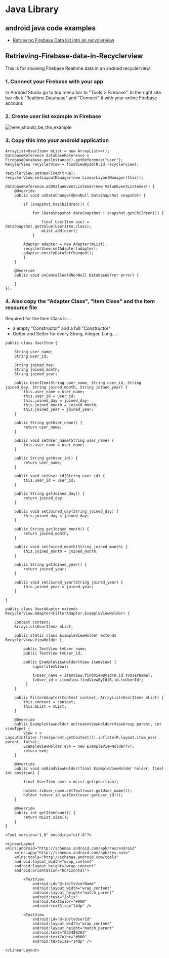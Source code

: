 # Java Library

## android java code examples
* [Retrieving Firebase Data list into an recyclerview](#Retrieving-Firebase-Data-in-Recyclerview)

## Retrieving-Firebase-data-in-Recyclerview
This is for showing Firebase Realtime data in an android recyclerview.

### 1. Connect your Firebase with your app 
In Android Studio go to top menu bar to "Tools > Firebase". In the right site bar click "Realtime Database" and "Connect" it with your online Firebase account.

### 2. Create user list example in Firebase

![here_should_be_the_example](https://github.com/emilianscheel/android-java-library/blob/main/firebase-user-list-example.png)

### 3. Copy this into your android application
```
ArrayList<UserItem> mList = new ArrayList<>();
DatabaseReference databaseReference = FirebaseDatabase.getInstance().getReference("user");
RecylerView recyclerView = findViewById(R.id.recyclerview);

recyclerView.setHasFixed(true);
recyclerView.setLayoutManager(new LinearLayoutManager(this));

databaseReference.addValueEventListener(new ValueEventListener() {
    @Override
    public void onDataChange(@NonNull DataSnapshot snapshot) {

        if (snapshot.hasChildren()) {

            for (DataSnapshot dataSnapshot : snapshot.getChildren()) {

                final UserItem user = dataSnapshot.getValue(UserItem.class);
                mList.add(user);
            }

        Adapter adapter = new Adapter(mList);
        recyclerView.setAdapter(adapter);
        adapter.notifyDataSetChanged();
        }
    }

    @Override
    public void onCancelled(@NonNull DatabaseError error) {

    }
});
```

### 4. Also copy the "Adapter Class", "Item Class" and the item resource file 
Required for the Item Class is ...
* a empty "Constructor" and a full "Constructor"
* Getter and Setter for every String, Integer, Long, ...
```
public class UserItem {

    String user_name;
    String user_id;
    
    String joined_day;
    String joined_month;
    String joined_year;

    public UserItem(String user_name, String user_id, String joined_day, String joined_month, String joined_year) {
        this.user_name = user_name;
        this.user_id = user_id;
        this.joined_day = joined_day;
        this.joined_month = joined_month;
        this.joined_year = joined_year;
    }
    
    public String getUser_name() {
        return user_name;
    }

    public void setUser_name(String user_name) {
        this.user_name = user_name;
    }
    
    public String getUser_id() {
        return user_name;
    }

    public void setUser_id(String user_id) {
        this.user_id = user_id;
    }
    
    public String getJoined_day() {
        return joined_day;
    }

    public void setJoined_day(String joined_day) {
        this.joined_day = joined_day;
    }
    
    public String getJoined_month() {
        return joined_month;
    }

    public void setJoined_month(String joined_month) {
        this.joined_month = joined_month;
    }
    
    public String getJoined_year() {
        return joined_year;
    }

    public void setJoined_year(String joined_year) {
        this.joined_year = joined_year;
    }
    
}
```

```
public class UserAdapter extends RecyclerView.Adapter<FilterAdapter.ExampleViewHolder> {

    Context context;    
    ArrayList<UserItem> mList;
    
    public static class ExampleViewHolder extends RecyclerView.ViewHolder {
    
        public TextView tvUser_name;
        public TextView tvUser_id;

        public ExampleViewHolder(View itemView) {
            super(itemView);

            tvUser_name = itemView.findViewById(R.id.tvUserName);
            tvUser_id = itemView.findViewById(R.id.tvUserId);
         }
    }

    public FilterAdapter(Context context, ArrayList<UserItem> mList) {
        this.context = context;
        this.mList = mList;
    }

    @Override
    public ExampleViewHolder onCreateViewHolder(ViewGroup parent, int viewType) {
        View v = LayoutInflater.from(parent.getContext()).inflate(R.layout.item_user, parent, false);
        ExampleViewHolder evh = new ExampleViewHolder(v);
        return evh;
    }

    @Override
    public void onBindViewHolder(final ExampleViewHolder holder, final int position) {

        final UserItem user = mList.get(position);

        holder.tvUser_name.setText(user.getUser_name());
        holder.tvUser_id.setText(user.getUser_id());
    }

    @Override
    public int getItemCount() {
        return mList.size();
    }
}

```

```
<?xml version="1.0" encoding="utf-8"?>

<LinearLayout xmlns:android="http://schemas.android.com/apk/res/android"
    xmlns:app="http://schemas.android.com/apk/res-auto"
    xmlns:tools="http://schemas.android.com/tools"
    android:layout_width="wrap_content"
    android:layout_height="wrap_content"
    android:orientation="horizontal">

        <TextView
            android:id="@+id/tvUserName"
            android:layout_width="wrap_content"
            android:layout_height="match_parent"
            android:text="Jolix"
            android:textColor="#000"
            android:textSize="14dp" />
            
        <TextView
            android:id="@+id/tvUserId"
            android:layout_width="wrap_content"
            android:layout_height="match_parent"
            android:text="032489203"
            android:textColor="#000"
            android:textSize="14dp" />

</LinearLayout>
```

